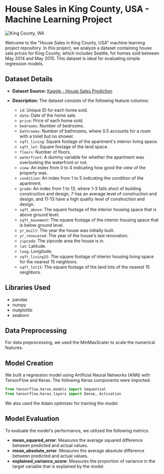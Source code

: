 # House Sales in King County, USA - Machine Learning Project

![King County, WA](https://github.com/ishikawa-yui/King_County_House_price_pred_using_ANNs_ML/assets/71602299/0f65efeb-4c5e-41ca-b800-b61be137adcb)


Welcome to the "House Sales in King County, USA" machine learning project repository. In this project, we analyze a dataset containing house sale prices for King County, which includes Seattle, for homes sold between May 2014 and May 2015. This dataset is ideal for evaluating simple regression models.

## Dataset Details

- **Dataset Source:** [Kaggle - House Sales Prediction](https://www.kaggle.com/datasets/harlfoxem/housesalesprediction)
- **Description:** The dataset consists of the following feature columns:

   - `id`: Unique ID for each home sold.
   - `date`: Date of the home sale.
   - `price`: Price of each home sold.
   - `bedrooms`: Number of bedrooms.
   - `bathrooms`: Number of bathrooms, where 0.5 accounts for a room with a toilet but no shower.
   - `sqft_living`: Square footage of the apartment's interior living space.
   - `sqft_lot`: Square footage of the land space.
   - `floors`: Number of floors.
   - `waterfront`: A dummy variable for whether the apartment was overlooking the waterfront or not.
   - `view`: An index from 0 to 4 indicating how good the view of the property was.
   - `condition`: An index from 1 to 5 indicating the condition of the apartment.
   - `grade`: An index from 1 to 13, where 1-3 falls short of building construction and design, 7 has an average level of construction and design, and 11-13 have a high quality level of construction and design.
   - `sqft_above`: The square footage of the interior housing space that is above ground level.
   - `sqft_basement`: The square footage of the interior housing space that is below ground level.
   - `yr_built`: The year the house was initially built.
   - `yr_renovated`: The year of the house's last renovation.
   - `zipcode`: The zipcode area the house is in.
   - `lat`: Latitude.
   - `long`: Longitude.
   - `sqft_living15`: The square footage of interior housing living space for the nearest 15 neighbors.
   - `sqft_lot15`: The square footage of the land lots of the nearest 15 neighbors.

## Libraries Used

- pandas
- numpy
- matplotlib
- seaborn

## Data Preprocessing

For data preprocessing, we used the MinMaxScaler to scale the numerical features.

## Model Creation

We built a regression model using Artificial Neural Networks (ANN) with TensorFlow and Keras. The following Keras components were imported:

```python
from tensorflow.keras.models import Sequential
from tensorflow.keras.layers import Dense, Activation
```

We also used the Adam optimizer for training the model.

## Model Evaluation
To evaluate the model's performance, we utilized the following metrics:

- **mean_squared_error**: Measures the average squared difference between predicted and actual values.
- **mean_absolute_error**: Measures the average absolute difference between predicted and actual values.
- **explained_variance_score**: Measures the proportion of variance in the target variable that is explained by the model.
